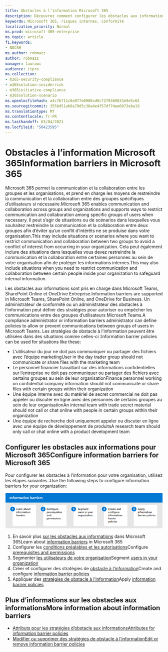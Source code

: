 ```yaml
---
title: Obstacles à l’information Microsoft 365
description: Découvrez comment configurer les obstacles aux informations dans Microsoft 365.
keywords: Microsoft 365, risques internes, conformité
localization_priority: Normal
ms.prod: microsoft-365-enterprise
ms.topic: article
f1.keywords:
- NOCSH
ms.author: robmazz
author: robmazz
manager: laurawi
audience: itpro
ms.collection:
- m365-security-compliance
- m365solution-insiderrisk
- m365initiative-compliance
- m365solution-scenario
ms.openlocfilehash: a4c7b711c0a977e0980cd0c72f9369833e9e5c65
ms.sourcegitcommit: 355bd51ab6a79d5c36a4e4f57df74ae6873eba19
ms.translationtype: MT
ms.contentlocale: fr-FR
ms.lasthandoff: 03/04/2021
ms.locfileid: "50423595"
---
```

# <a name="information-barriers-in-microsoft-365"></a><span data-ttu-id="8c76c-104">Obstacles à l’information Microsoft 365</span><span class="sxs-lookup"><span data-stu-id="8c76c-104">Information barriers in Microsoft 365</span></span>

<span data-ttu-id="8c76c-105">Microsoft 365 permet la communication et la collaboration entre les groupes et les organisations, et prend en charge les moyens de restreindre la communication et la collaboration entre des groupes spécifiques d’utilisateurs si nécessaire.</span><span class="sxs-lookup"><span data-stu-id="8c76c-105">Microsoft 365 enables communication and collaboration across groups and organizations and supports ways to restrict communication and collaboration among specific groups of users when necessary.</span></span> <span data-ttu-id="8c76c-106">Il peut s’agir de situations ou de scénarios dans lesquelles vous souhaitez restreindre la communication et la collaboration entre deux groupes afin d’éviter qu’un conflit d’intérêts ne se produise dans votre organisation.</span><span class="sxs-lookup"><span data-stu-id="8c76c-106">This may include situations or scenarios where you want to restrict communication and collaboration between two groups to avoid a conflict of interest from occurring in your organization.</span></span> <span data-ttu-id="8c76c-107">Cela peut également inclure des situations dans lesquelles vous devez restreindre la communication et la collaboration entre certaines personnes au sein de votre organisation afin de protéger les informations internes.</span><span class="sxs-lookup"><span data-stu-id="8c76c-107">This may also include situations when you need to restrict communication and collaboration between certain people inside your organization to safeguard internal information.</span></span>

<span data-ttu-id="8c76c-108">Les obstacles aux informations sont pris en charge dans Microsoft Teams, SharePoint Online et OneDrive Entreprise.</span><span class="sxs-lookup"><span data-stu-id="8c76c-108">Information barriers are supported in Microsoft Teams, SharePoint Online, and OneDrive for Business.</span></span> <span data-ttu-id="8c76c-109">Un administrateur de conformité ou un administrateur des obstacles à l’information peut définir des stratégies pour autoriser ou empêcher les communications entre des groupes d’utilisateurs Microsoft Teams.</span><span class="sxs-lookup"><span data-stu-id="8c76c-109">A compliance administrator or information barriers administrator can define policies to allow or prevent communications between groups of users in Microsoft Teams.</span></span> <span data-ttu-id="8c76c-110">Les stratégies de obstacle à l’information peuvent être utilisées dans des situations comme celles-ci :</span><span class="sxs-lookup"><span data-stu-id="8c76c-110">Information barrier policies can be used for situations like these:</span></span>

- <span data-ttu-id="8c76c-111">L’utilisateur du jour ne doit pas communiquer ou partager des fichiers avec l’équipe marketing</span><span class="sxs-lookup"><span data-stu-id="8c76c-111">User in the day trader group should not communicate or share files with the marketing team</span></span>
- <span data-ttu-id="8c76c-112">Le personnel financier travaillant sur des informations confidentielles sur l’entreprise ne doit pas communiquer ou partager des fichiers avec certains groupes au sein de leur organisation</span><span class="sxs-lookup"><span data-stu-id="8c76c-112">Finance personnel working on confidential company information should not communicate or share files with certain groups within their organization</span></span>
- <span data-ttu-id="8c76c-113">Une équipe interne avec du matériel de secret commercial ne doit pas appeler ou discuter en ligne avec des personnes de certains groupes au sein de leur organisation</span><span class="sxs-lookup"><span data-stu-id="8c76c-113">An internal team with trade secret material should not call or chat online with people in certain groups within their organization</span></span>
- <span data-ttu-id="8c76c-114">Une équipe de recherche doit uniquement appeler ou discuter en ligne avec une équipe de développement de produits</span><span class="sxs-lookup"><span data-stu-id="8c76c-114">A research team should only call or chat online with a product development team</span></span>

## <a name="configure-information-barriers-for-microsoft-365"></a><span data-ttu-id="8c76c-115">Configurer les obstacles aux informations pour Microsoft 365</span><span class="sxs-lookup"><span data-stu-id="8c76c-115">Configure information barriers for Microsoft 365</span></span>

<span data-ttu-id="8c76c-116">Pour configurer les obstacles à l’information pour votre organisation, utilisez les étapes suivantes :</span><span class="sxs-lookup"><span data-stu-id="8c76c-116">Use the following steps to configure information barriers for your organization:</span></span>

![Étapes des obstacles aux informations sur les solutions à risque internes](../media/ir-solution-ib-steps.png)

1. <span data-ttu-id="8c76c-118">En savoir plus [sur les obstacles aux informations](information-barriers.md) dans Microsoft 365</span><span class="sxs-lookup"><span data-stu-id="8c76c-118">Learn about [information barriers](information-barriers.md) in Microsoft 365</span></span>
2. <span data-ttu-id="8c76c-119">Configurer les [conditions préalables et les autorisations](information-barriers-policies.md#prerequisites)</span><span class="sxs-lookup"><span data-stu-id="8c76c-119">Configure [prerequisites and permissions](information-barriers-policies.md#prerequisites)</span></span>
3. <span data-ttu-id="8c76c-120">Segmenter [les utilisateurs de votre organisation](information-barriers-policies.md#part-1-segment-users)</span><span class="sxs-lookup"><span data-stu-id="8c76c-120">Segment [users in your organization](information-barriers-policies.md#part-1-segment-users)</span></span>
4. <span data-ttu-id="8c76c-121">Créer et configurer des stratégies de [obstacle à l’information](information-barriers-policies.md#part-2-define-information-barrier-policies)</span><span class="sxs-lookup"><span data-stu-id="8c76c-121">Create and configure [information barrier policies](information-barriers-policies.md#part-2-define-information-barrier-policies)</span></span>
5. <span data-ttu-id="8c76c-122">Appliquer des [stratégies de obstacle à l’information](information-barriers-policies.md#part-3-apply-information-barrier-policies)</span><span class="sxs-lookup"><span data-stu-id="8c76c-122">Apply [information barrier policies](information-barriers-policies.md#part-3-apply-information-barrier-policies)</span></span>

## <a name="more-information-about-information-barriers"></a><span data-ttu-id="8c76c-123">Plus d’informations sur les obstacles aux informations</span><span class="sxs-lookup"><span data-stu-id="8c76c-123">More information about information barriers</span></span>

- [<span data-ttu-id="8c76c-124">Attributs pour les stratégies d’obstacle aux informations</span><span class="sxs-lookup"><span data-stu-id="8c76c-124">Attributes for information barrier policies</span></span>](information-barriers-attributes.md)
- [<span data-ttu-id="8c76c-125">Modifier ou supprimer des stratégies de obstacle à l’information</span><span class="sxs-lookup"><span data-stu-id="8c76c-125">Edit or remove information barrier policies</span></span>](information-barriers-edit-segments-policies.md)